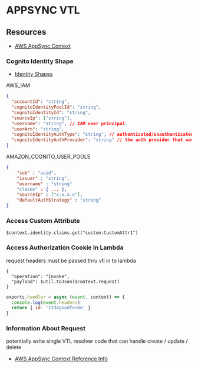 # APPSYNC VTL

## Resources

- [AWS AppSync Context](https://docs.aws.amazon.com/appsync/latest/devguide/resolver-context-reference.html)

### Cognito Identity Shape

- [Identity Shapes](https://docs.aws.amazon.com/appsync/latest/devguide/resolver-context-reference.html#aws-appsync-resolver-context-reference-identity)

AWS_IAM

```json
{
  "accountId": "string",
  "cognitoIdentityPoolId": "string",
  "cognitoIdentityId": "string",
  "sourceIp": ["string"],
  "username": "string", // IAM user principal
  "userArn": "string",
  "cognitoIdentityAuthType": "string", // authenticated/unauthenticated based on the identity type
  "cognitoIdentityAuthProvider": "string" // the auth provider that was used to obtain the credentials
}
```

AMAZON_COGNITO_USER_POOLS

```json
{
    "sub" : "uuid",
    "issuer" : "string",
    "username" : "string"
    "claims" : { ... },
    "sourceIp" : ["x.x.x.x"],
    "defaultAuthStrategy" : "string"
}
```

### Access Custom Attribute

```vtl
$context.identity.claims.get("custom:CustomAttr1")
```

### Access Authorization Cookie In Lambda

request headers must be passed thru vtl in to lambda

```vtl
{
  "operation": "Invoke",
  "payload": $util.toJson($context.request)
}
```

```javascript
exports.handler = async (event, context) => {
  console.log(event.headers)
  return { id: '1234goodforme' }
}
```

### Information About Request

potentially write single VTL resolver code that can handle create / update / delete

- [AWS AppSync Context Reference Info](https://docs.aws.amazon.com/appsync/latest/devguide/resolver-context-reference.html#aws-appsync-resolver-context-reference-info)
